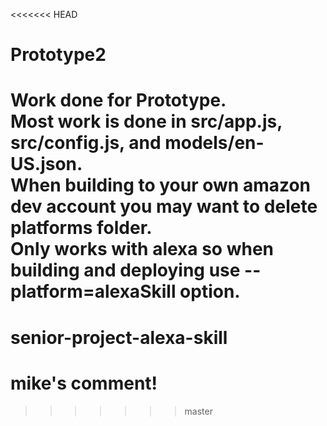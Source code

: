 <<<<<<< HEAD
# Prototype2
 Work done for Prototype.\
 Most work is done in src/app.js, src/config.js, and models/en-US.json.\
 When building to your own amazon dev account you may want to delete platforms folder.\
 Only works with alexa so when building and deploying use --platform=alexaSkill option.
=======
# senior-project-alexa-skill
# mike's comment!
>>>>>>> master
